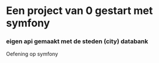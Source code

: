 # Een project van 0 gestart met symfony
### eigen api gemaakt met de steden (city) databank
Oefening op symfony